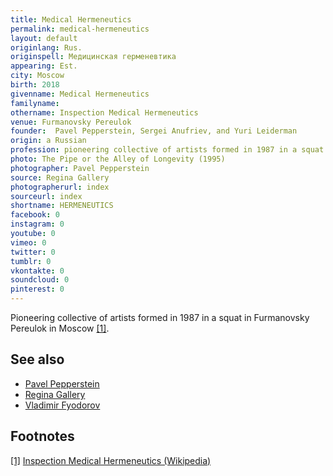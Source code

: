 ```yaml
---
title: Medical Hermeneutics
permalink: medical-hermeneutics
layout: default
originlang: Rus.
originspell: Медицинская герменевтика
appearing: Est.
city: Moscow
birth: 2018
givenname: Medical Hermeneutics
familyname:
othername: Inspection Medical Hermeneutics
venue: Furmanovsky Pereulok
founder:  Pavel Pepperstein, Sergei Anufriev, and Yuri Leiderman
origin: a Russian
profession: pioneering collective of artists formed in 1987 in a squat in Furmanovsky Pereulok in Moscow
photo: The Pipe or the Alley of Longevity (1995)
photographer: Pavel Pepperstein
source: Regina Gallery
photographerurl: index
sourceurl: index
shortname: HERMENEUTICS
facebook: 0
instagram: 0
youtube: 0
vimeo: 0
twitter: 0
tumblr: 0
vkontakte: 0
soundcloud: 0
pinterest: 0
---
```


Pioneering collective of artists formed in 1987 in a squat in Furmanovsky Pereulok in Moscow <span id="a1">[\[1\]](#f1)</span>.

## See also

+ [Pavel Pepperstein](index)
+ [Regina Gallery](index)
+ [Vladimir Fyodorov](fyodorov-vladimir)

## Footnotes

[[1]](#a1) <span id="f1"></span> [Inspection Medical Hermeneutics (Wikipedia)](https://en.wikipedia.org/wiki/Inspection_Medical_Hermeneutics)
